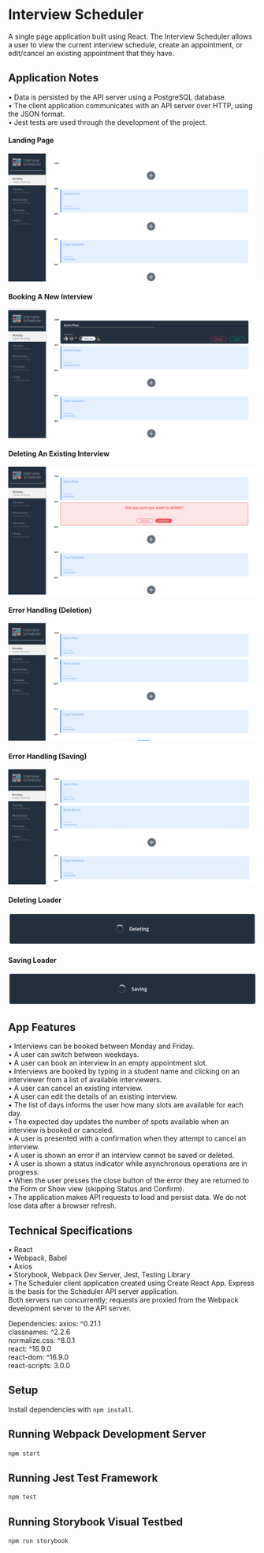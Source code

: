 # Interview Scheduler
A single page application built using React. The Interview Scheduler allows a user to view the current interview schedule, create an appointment, or edit/cancel an existing appointment that they have. 

## Application Notes
• Data is persisted by the API server using a PostgreSQL database. \
• The client application communicates with an API server over HTTP, using the JSON format. \
• Jest tests are used through the development of the project.

#### Landing Page
!["Screenshot of Landing Page"](https://github.com/dattphan15/scheduler/blob/master/docs/01-Landing-Page.png)

#### Booking A New Interview
!["Screenshot of Booking A New Interview"](https://github.com/dattphan15/scheduler/blob/master/docs/02-Book-Edit-Interview.png)

#### Deleting An Existing Interview
!["Screenshot of Deleting An Existing Interview"](https://github.com/dattphan15/scheduler/blob/master/docs/03-Delete-Interview.png)

#### Error Handling (Deletion)
!["Screenshot of Error Handling (Deletion)"](https://github.com/dattphan15/scheduler/blob/master/docs/04-Error-Delete.gif)

#### Error Handling (Saving)
!["Screenshot of Error Handling (Saving)"](https://github.com/dattphan15/scheduler/blob/master/docs/05-Error-Edit.gif)

#### Deleting Loader
!["Screenshot of Deleting Loader"](https://github.com/dattphan15/scheduler/blob/master/docs/06-Deleting.png)

#### Saving Loader
!["Screenshot of Saving Loader"](https://github.com/dattphan15/scheduler/blob/master/docs/07-Saving.png)


## App Features
• Interviews can be booked between Monday and Friday. \
• A user can switch between weekdays. \
• A user can book an interview in an empty appointment slot. \
• Interviews are booked by typing in a student name and clicking on an interviewer from a list of available interviewers. \
• A user can cancel an existing interview. \
• A user can edit the details of an existing interview. \
• The list of days informs the user how many slots are available for each day. \
• The expected day updates the number of spots available when an interview is booked or canceled. \
• A user is presented with a confirmation when they attempt to cancel an interview. \
• A user is shown an error if an interview cannot be saved or deleted. \
• A user is shown a status indicator while asynchronous operations are in progress. \
• When the user presses the close button of the error they are returned to the Form or Show view (skipping Status and Confirm). \
• The application makes API requests to load and persist data. We do not lose data after a browser refresh. 

## Technical Specifications
• React \
• Webpack, Babel \
• Axios \
• Storybook, Webpack Dev Server, Jest, Testing Library \
• The Scheduler client application created using Create React App. Express is the basis for the Scheduler API server application. \
  Both servers run concurrently; requests are proxied from the Webpack development server to the API server. 

Dependencies:
axios: ^0.21.1 \
classnames: ^2.2.6 \
normalize.css: ^8.0.1 \
react: ^16.9.0 \
react-dom: ^16.9.0 \
react-scripts: 3.0.0 

## Setup

Install dependencies with `npm install`.

## Running Webpack Development Server

```sh
npm start
```

## Running Jest Test Framework

```sh
npm test
```

## Running Storybook Visual Testbed

```sh
npm run storybook
```

